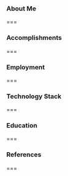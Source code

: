 
### About Me

===

### Accomplishments

===

### Employment

===

### Technology Stack

===

### Education

===

### References

===




